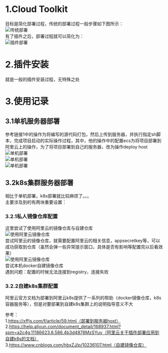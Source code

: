 1.Cloud Toolkit  
=  
目标是简化部署过程，传统的部署过程一般步骤如下图所示：  
![传统部署](../../../../image/idea/cloudtoolkitplugin/传统部署方式步骤.png)  
有了插件之后，部署过程就可以简化为：  
![插件部署](../../../../image/idea/cloudtoolkitplugin/插件部署步骤.png)  


2.插件安装  
=  
就是一般的插件安装过程，无特殊之处  

3.使用记录  
=
3.1单机服务器部署
-  
参考链接1中的操作为将编写的源代码打包，然后上传到服务器，并执行指定sh脚本，完成项目启动的实际操作过程，其中，他的操作中的配置ecs为将项目部署到阿里云上的操作，为了将项目部署到自己的服务器，改为操作deploy host  
![单机部署](../../../../image/idea/cloudtoolkitplugin/jar部署到单机服务器1.png)  
![单机部署](../../../../image/idea/cloudtoolkitplugin/自定义部署后的命令.png)  
![单机部署](../../../../image/idea/cloudtoolkitplugin/jar部署到单机服务器2.png)  


3.2k8s集群服务器部署  
-  
相比于单机部署，k8s部署就比较麻烦了。。。  
主要涉及到的有两块重要设置：  
### 3.2.1私人镜像仓库配置    
这里尝试了使用阿里云的镜像仓库与自建仓库  
![使用阿里云镜像仓库](../../../../image/idea/cloudtoolkitplugin/k8s部署之docker镜像仓库配置.png)  
尝试阿里云的镜像仓库，就需要配置阿里云的相关信息，appsecretkey等，可以成功获取到仓库（虽然会弹一些异常提示窗口，具体是否有影响等配置完以后看效果）  
![使用阿里云镜像仓库](../../../../image/idea/cloudtoolkitplugin/阿里云配置.png)  
尝试本机docker自建镜像仓库  
遇到问题：配置的时候无法连接到registry，连接失败  



### 3.2.2自建k8s集群配置









阿里云官方文档为部署到阿里云k8s提供了一系列的帮助（docker镜像仓库，k8s容器服务等），但是对要部署到自建k8s集群上的说明指导意义不大  



参考：  
1.https://xffjs.com/f/article/59.html（部署到服务器host）  
2.https://help.aliyun.com/document_detail/168937.html?spm=a2c4g.11186623.6.586.4b3d4878MzSYuv（阿里云关于插件部署应用到自建k8s的文档）  
3.https://www.cnblogs.com/hbxZJ/p/10236107.html（自建镜像仓库）
